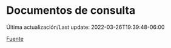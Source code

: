 # Documentos de consulta

Última actualización/Last update: 2022-03-26T19:39:48-06:00

 [Fuente](https://coronavirus.gob.mx/documentos-de-consulta/)
